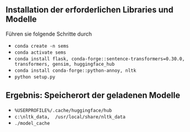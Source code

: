 ## Installation der erforderlichen Libraries und Modelle
Führen sie folgende Schritte durch
- `conda create -n sems`
- `conda activate sems`
- `conda install flask, conda-forge::sentence-transformers=0.30.0, transformers, gensim, huggingface_hub`
- `conda install conda-forge::python-annoy, nltk`
- `python setup.py`
  

## Ergebnis: Speicherort der geladenen Modelle
- `%USERPROFILE%/.cache/huggingface/hub`
- `c:\nltk_data,  /usr/local/share/nltk_data` 
- `./model_cache`